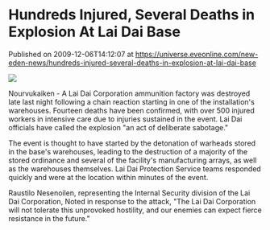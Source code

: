 # Hundreds Injured, Several Deaths in Explosion At Lai Dai Base
Published on 2009-12-06T14:12:07 at https://universe.eveonline.com/new-eden-news/hundreds-injured-several-deaths-in-explosion-at-lai-dai-base

![](http://www.eve-mercury.net/images/mercurybanner.png)

  
Nourvukaiken - A Lai Dai Corporation ammunition factory was destroyed late last night following a chain reaction starting in one of the installation's warehouses. Fourteen deaths have been confirmed, with over 500 injured workers in intensive care due to injuries sustained in the event. Lai Dai officials have called the explosion "an act of deliberate sabotage."

The event is thought to have started by the detonation of warheads stored in the base's warehouses, leading to the destruction of a majority of the stored ordinance and several of the facility's manufacturing arrays, as well as the warehouses themselves. Lai Dai Protection Service teams responded quickly and were at the location within minutes of the event.

Raustilo Nesenoilen, representing the Internal Security division of the Lai Dai Corporation, Noted in response to the attack, "The Lai Dai Corporation will not tolerate this unprovoked hostility, and our enemies can expect fierce resistance in the future."
